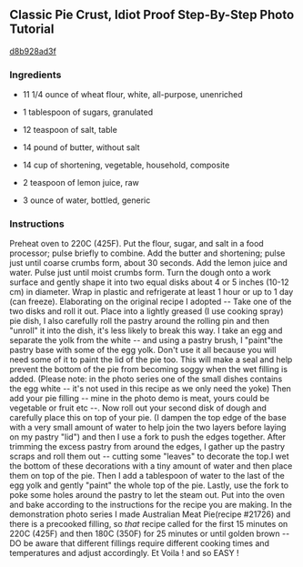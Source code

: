 ## Classic Pie Crust, Idiot Proof Step-By-Step Photo Tutorial

[d8b928ad3f](http://www.food.com/recipe/classic-pie-crust-idiot-proof-step-by-step-photo-tutorial-26205)

### Ingredients

 - 11 1/4 ounce of wheat flour, white, all-purpose, unenriched

 - 1 tablespoon of sugars, granulated

 - 12 teaspoon of salt, table

 - 14 pound of butter, without salt

 - 14 cup of shortening, vegetable, household, composite

 - 2 teaspoon of lemon juice, raw

 - 3 ounce of water, bottled, generic

### Instructions

Preheat oven to 220C (425F). Put the flour, sugar, and salt in a food processor; pulse briefly to combine. Add the butter and shortening; pulse just until coarse crumbs form, about 30 seconds. Add the lemon juice and water. Pulse just until moist crumbs form. Turn the dough onto a work surface and gently shape it into two equal disks about 4 or 5 inches (10-12 cm) in diameter. Wrap in plastic and refrigerate at least 1 hour or up to 1 day (can freeze). Elaborating on the original recipe I adopted -- Take one of the two disks and roll it out. Place into a lightly greased (I use cooking spray) pie dish, I also carefully roll the pastry around the rolling pin and then "unroll" it into the dish, it's less likely to break this way. I take an egg and separate the yolk from the white -- and using a pastry brush, I "paint"the pastry base with some of the egg yolk. Don't use it all because you will need some of it to paint the lid of the pie too. This will make a seal and help prevent the bottom of the pie from becoming soggy when the wet filling is added. (Please note: in the photo series one of the small dishes contains the egg white -- it's not used in this recipe as we only need the yoke) Then add your pie filling -- mine in the photo demo is meat, yours could be vegetable or fruit etc --. Now roll out your second disk of dough and carefully place this on top of your pie. (I dampen the top edge of the base with a very small amount of water to help join the two layers before laying on my pastry "lid") and then I use a fork to push the edges together. After trimming the excess pastry from around the edges, I gather up the pastry scraps and roll them out -- cutting some "leaves" to decorate the top.I wet the bottom of these decorations with a tiny amount of water and then place them on top of the pie. Then I add a tablespoon of water to the last of the egg yolk and gently "paint" the whole top of the pie. Lastly, use the fork to poke some holes around the pastry to let the steam out. Put into the oven and bake according to the instructions for the recipe you are making. In the demonstration photo series I made Australian Meat Pie(recipe #21726) and there is a precooked filling, so *that* recipe called for the first 15 minutes on 220C (425F) and then 180C (350F) for 25 minutes or until golden brown -- DO be aware that different fillings require different cooking times and temperatures and adjust accordingly. Et Voila ! and so EASY !